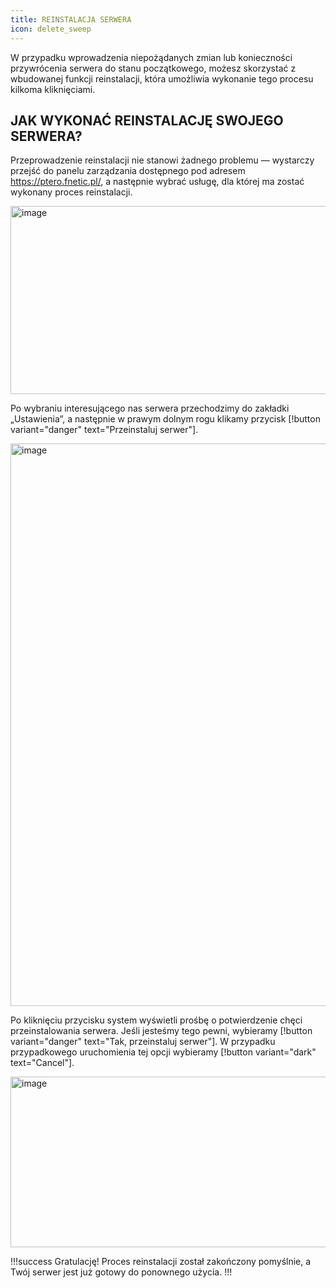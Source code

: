 ```yaml
---
title: REINSTALACJA SERWERA
icon: delete_sweep
---
```


W przypadku wprowadzenia niepożądanych zmian lub konieczności przywrócenia serwera do stanu początkowego, możesz skorzystać z wbudowanej funkcji reinstalacji, która umożliwia wykonanie tego procesu kilkoma kliknięciami.

## JAK WYKONAĆ REINSTALACJĘ SWOJEGO SERWERA?

Przeprowadzenie reinstalacji nie stanowi żadnego problemu — wystarczy przejść do panelu zarządzania dostępnego pod adresem https://ptero.fnetic.pl/, a następnie wybrać usługę, dla której ma zostać wykonany proces reinstalacji.

<img width="733" height="301" alt="image" src="https://github.com/user-attachments/assets/9ce6dc1e-aa95-41f0-8111-42712d0509f7" /><br>

Po wybraniu interesującego nas serwera przechodzimy do zakładki „Ustawienia”, a następnie w prawym dolnym rogu klikamy przycisk
[!button variant="danger" text="Przeinstaluj serwer"].

<img width="1565" height="900" alt="image" src="https://github.com/user-attachments/assets/e32e89b8-177d-47e3-800f-71f44d274aae" />

Po kliknięciu przycisku system wyświetli prośbę o potwierdzenie chęci przeinstalowania serwera.
Jeśli jesteśmy tego pewni, wybieramy
[!button variant="danger" text="Tak, przeinstaluj serwer"].
W przypadku przypadkowego uruchomienia tej opcji wybieramy
[!button variant="dark" text="Cancel"].

<img width="714" height="273" alt="image" src="https://github.com/user-attachments/assets/fccd63a8-ec29-4869-b538-e468015e45f6" /><br>

!!!success Gratulację!
Proces reinstalacji został zakończony pomyślnie, a Twój serwer jest już gotowy do ponownego użycia.
!!!
